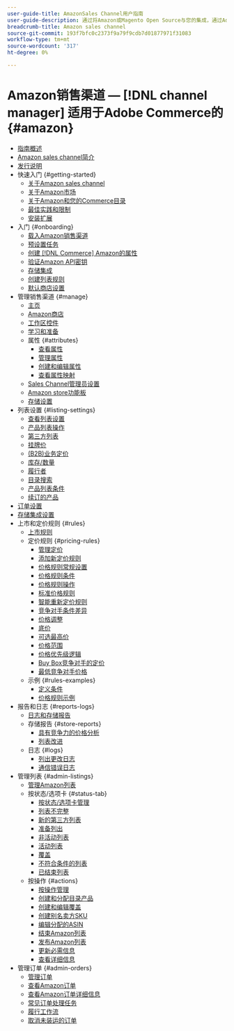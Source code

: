```yaml
---
user-guide-title: AmazonSales Channel用户指南
user-guide-description: 通过将Amazon或Magento Open Source与您的集成，通过Adobe Commerce生成销售额 [!DNL Amazon Seller Central] 帐户。
breadcrumb-title: Amazon sales channel
source-git-commit: 193f7bfc0c2373f9a79f9cdb7d01877971f31083
workflow-type: tm+mt
source-wordcount: '317'
ht-degree: 0%

---
```



# Amazon销售渠道 —  [!DNL channel manager] 适用于Adobe Commerce的 {#amazon}

- [指南概述](guide-overview.md)
- [Amazon sales channel简介](overview.md)
- [发行说明](release-notes.md)
- 快速入门 {#getting-started}
   - [关于Amazon sales channel](about-amazon-sales-channel.md)
   - [关于Amazon市场](about-amazon-marketplace.md)
   - [关于Amazon和您的Commerce目录](about-listings-and-catalog.md)
   - [最佳实践和限制](amazon-best-practices.md)
   - [安装扩展](install.md)
- 入门 {#onboarding}
   - [载入Amazon销售渠道](amazon-onboarding-home.md)
   - [预设置任务](amazon-pre-setup-tasks.md)
   - [创建 [!DNL Commerce] Amazon的属性](ob-creating-magento-attributes.md)
   - [验证Amazon API密钥](amazon-verify-api-key.md)
   - [存储集成](store-integration.md)
   - [创建列表规则](ob-create-listing-rule.md)
   - [默认商店设置](default-store-settings.md)
- 管理销售渠道 {#manage}
   - [主页](amazon-sales-channel-home.md)
   - [Amazon商店](managing-stores.md)
   - [工作区控件](workspace-controls.md)
   - [学习和准备](learning-preparation.md)
   - 属性 {#attributes}
      - [查看属性](attributes-view.md)
      - [管理属性](managing-attributes.md)
      - [创建和编辑属性](creating-attributes.md)
      - [查看属性映射](amazon-matching-attributes-values.md)
   - [Sales Channel管理员设置](sales-channel-settings.md)
   - [Amazon store功能板](amazon-store-dashboard.md)
   - [存储设置](ob-store-review.md)
- 列表设置 {#listing-settings}
   - [查看列表设置](listing-settings.md)
   - [产品列表操作](product-listing-actions.md)
   - [第三方列表](third-party-listing-settings.md)
   - [挂牌价](listing-price.md)
   - [(B2B)业务定价](business-pricing.md)
   - [库存/数量](stock-quantity.md)
   - [履行者](fulfilled-by.md)
   - [目录搜索](catalog-search.md)
   - [产品列表条件](product-listing-condition.md)
   - [续订的产品](renewed-products.md)
- [订单设置](order-settings.md)
- [存储集成设置](store-integration-settings.md)
- 上市和定价规则 {#rules}
   - [上市规则](listing-rules.md)
   - 定价规则 {#pricing-rules}
      - [管理定价](pricing-products.md)
      - [添加新定价规则](add-pricing-rule.md)
      - [价格规则常规设置](pricing-rule-general-settings.md)
      - [价格规则条件](pricing-rule-conditions.md)
      - [价格规则操作](pricing-rule-actions.md)
      - [标准价格规则](standard-price-rules.md)
      - [智能重新定价规则](intelligent-repricing-rules.md)
      - [竞争对手条件差异](competitor-conditional-variances.md)
      - [价格调整](price-adjustment.md)
      - [底价](floor-price.md)
      - [可选最高价](optional-ceiling-price.md)
      - [价格范围](price-scope.md)
      - [价格优先级逻辑](price-priority-logic.md)
      - [Buy Box竞争对手的定价](buy-box-competitor-pricing.md)
      - [最低竞争对手价格](lowest-competitor-pricing.md)
   - 示例 {#rules-examples}
      - [定义条件](ob-define-condition-example.md)
      - [价格规则示例](price-rule-examples.md)
- 报告和日志 {#reports-logs}
   - [日志和存储报告](amazon-logs-reports.md)
   - 存储报告 {#store-reports}
      - [具有竞争力的价格分析](competitive-price-analysis.md)
      - [列表改进](listing-improvements.md)
   - 日志 {#logs}
      - [列出更改日志](listing-changes-log.md)
      - [通信错误日志](communication-errors-log.md)
- 管理列表 {#admin-listings}
   - [管理Amazon列表](managing-product-listings.md)
   - 按状态/选项卡 {#status-tab}
      - [按状态/选项卡管理](managing-listings-by-tab.md)
      - [列表不完整](incomplete-listings.md)
      - [新的第三方列表](new-third-party-listings.md)
      - [准备列出](ready-to-list.md)
      - [非活动列表](inactive-listings.md)
      - [活动列表](active-listings.md)
      - [覆盖](overrides.md)
      - [不符合条件的列表](ineligible-listings.md)
      - [已结束列表](ended-listings.md)
   - 按操作 {#actions}
      - [按操作管理](managing-listings-by-action.md)
      - [创建和分配目录产品](creating-assigning-catalog-products.md)
      - [创建和编辑覆盖](creating-editing-overrides.md)
      - [创建别名卖方SKU](create-alias-seller-sku.md)
      - [编辑分配的ASIN](edit-assigned-asin.md)
      - [结束Amazon列表](end-listings-manually.md)
      - [发布Amazon列表](publish-listings-manually.md)
      - [更新必需信息](amazon-manually-update-incomplete-listing.md)
      - [查看详细信息](product-listing-details.md)
- 管理订单 {#admin-orders}
   - [管理订单](managing-orders.md)
   - [查看Amazon订单](amazon-orders-all.md)
   - [查看Amazon订单详细信息](amazon-order-details.md)
   - [常见订单处理任务](common-order-processing.md)
   - [履行工作流](fulfillment-workflows.md)
   - [取消未装运的订单](cancel-unshipped-order.md)
